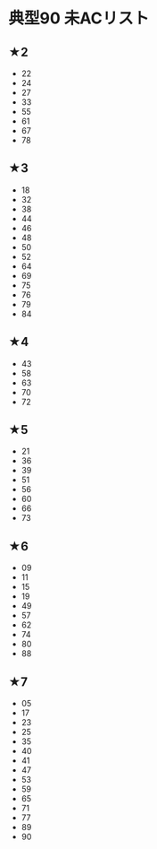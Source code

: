 # 典型90 未ACリスト

## ★2
- 22
- 24
- 27
- 33
- 55
- 61
- 67
- 78

## ★3
- 18
- 32
- 38
- 44
- 46
- 48
- 50
- 52
- 64
- 69
- 75
- 76
- 79
- 84

## ★4
- 43
- 58
- 63
- 70
- 72

## ★5
- 21
- 36
- 39
- 51
- 56
- 60
- 66
- 73

## ★6
- 09
- 11
- 15
- 19
- 49
- 57
- 62
- 74
- 80
- 88

## ★7
- 05
- 17
- 23
- 25
- 35
- 40
- 41
- 47
- 53
- 59
- 65
- 71
- 77
- 89
- 90 
